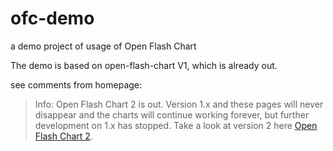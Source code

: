 # ofc-demo
a demo project of usage of Open Flash Chart

The demo is based on open-flash-chart V1, which is already out.

see comments from homepage:

>Info: Open Flash Chart 2 is out. Version 1.x and these pages will never disappear and the charts will continue working forever, but further development on 1.x has stopped. Take a look at version 2 here [Open Flash Chart 2](http://teethgrinder.co.uk/open-flash-chart-2/).